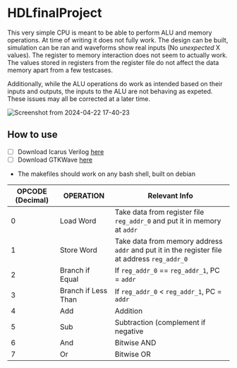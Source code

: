# HDLfinalProject

This very simple CPU is meant to be able to perform ALU and memory operations. At time of writing it does not fully work. The design can be built, simulation can be ran and waveforms show real inputs (No *unexpected* X values). The register to memory interaction does not seem to actually work. The values stored in registers from the register file do not affect the data memory apart from a few testcases.

Additionally, while the ALU operations do work as intended based on their inputs and outputs, the inputs to the ALU are not behaving as expeted. These issues may all be corrected at a later time. 

![Screenshot from 2024-04-22 17-40-23](https://github.com/doodoofarrd/HDLfinalProject/assets/143632432/1b0ef588-ff21-45cc-87d7-bc4bd1ae7c0a)





## How to use

- [ ] Download Icarus Verilog [here](https://github.com/steveicarus/iverilog)
- [ ] Download GTKWave [here](https://gtkwave.sourceforge.net/)
-   The makefiles should work on any bash shell, built on debian





| OPCODE (Decimal)   | OPERATION    | Relevant Info |
|------|-----------------------|-------------------------------------------------------------------------------------|
| 0    | Load Word             |  Take data from register file `reg_addr_0` and put it in memory at `addr` |   
| 1    | Store Word            | Take data from memory address `addr` and put it in the register file at address `reg_addr_0` |  
| 2    | Branch if Equal       | If `reg_addr_0` == `reg_addr_1`, PC = `addr` | 
| 3    | Branch if Less Than   | If `reg_addr_0` < `reg_addr_1`, PC = `addr` | 
| 4    | Add                   | Addition      | 
| 5    | Sub                   | Subtraction (complement if negative | 
| 6    | And                   | Bitwise AND   | 
| 7    | Or                    | Bitwise  OR   | 
